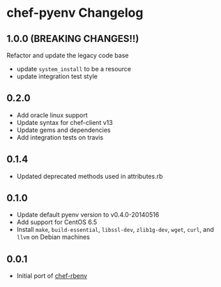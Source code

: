 # chef-pyenv Changelog

## 1.0.0 (BREAKING CHANGES!!)
Refactor and update the legacy code base
* update `system_install` to be a resource
* update integration test style

## 0.2.0
* Add oracle linux support
* Update syntax for chef-client v13
* Update gems and dependencies
* Add integration tests on travis

## 0.1.4
* Updated deprecated methods used in attributes.rb

## 0.1.0

* Update default pyenv version to v0.4.0-20140516
* Add support for CentOS 6.5
* Install `make`, `build-essential`, `libssl-dev`, `zlib1g-dev`, `wget`,
  `curl`, and `llvm` on Debian machines

## 0.0.1

* Initial port of [chef-rbenv](https://github.com/fnichol/chef-rbenv)
